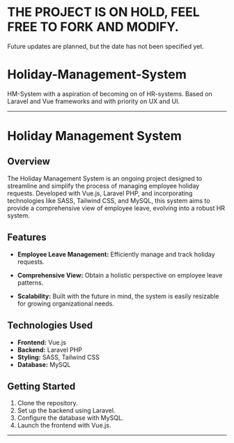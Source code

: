 # THE PROJECT IS ON HOLD, FEEL FREE TO FORK AND MODIFY.
Future updates are planned, but the date has not been specified yet.

# Holiday-Management-System
HM-System with a aspiration of becoming on of HR-systems. Based on Laravel and Vue frameworks and with priority on UX and UI.

---

# Holiday Management System

## Overview

The Holiday Management System is an ongoing project designed to streamline and simplify the process of managing employee holiday requests. Developed with Vue.js, Laravel PHP, and incorporating technologies like SASS, Tailwind CSS, and MySQL, this system aims to provide a comprehensive view of employee leave, evolving into a robust HR system.

## Features

- **Employee Leave Management:** Efficiently manage and track holiday requests.
  
- **Comprehensive View:** Obtain a holistic perspective on employee leave patterns.

- **Scalability:** Built with the future in mind, the system is easily resizable for growing organizational needs.

## Technologies Used

- **Frontend:** Vue.js
- **Backend:** Laravel PHP
- **Styling:** SASS, Tailwind CSS
- **Database:** MySQL

## Getting Started

1. Clone the repository.
2. Set up the backend using Laravel.
3. Configure the database with MySQL.
4. Launch the frontend with Vue.js.

---
